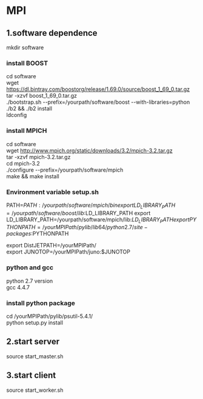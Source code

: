 # MPI

## 1.software dependence
mkdir software
### install BOOST
  cd software  
  wget https://dl.bintray.com/boostorg/release/1.69.0/source/boost_1_69_0.tar.gz   
  tar -xzvf boost_1_69_0.tar.gz   
  ./bootstrap.sh --prefix=/yourpath/software/boost --with-libraries=python   
  ./b2 && ./b2 install   
  ldconfig   
  
### install MPICH
  cd software  
  wget http://www.mpich.org/static/downloads/3.2/mpich-3.2.tar.gz   
  tar -xzvf mpich-3.2.tar.gz   
  cd mpich-3.2   
  ./configure --prefix=/yourpath/software/mpich   
  make && make install   
  
### Environment variable  setup.sh 
  PATH=$PATH:/yourpath/software/mpich/bin 
  export LD_LIBRARY_PATH=/yourpath/software/boost/lib:$LD_LIBRARY_PATH 
  export LD_LIBRARY_PATH=/yourpath/software/mpich/lib:$LD_LIBRARY_PATH 
  export PYTHONPATH=/yourMPIPath/pylib/lib64/python2.7/site-packages:$PYTHONPATH
  
  export DistJETPATH=/yourMPIPath/    
  export JUNOTOP=/yourMPIPath/juno:$JUNOTOP   
  
### python and gcc  
  python 2.7 version   
  gcc 4.4.7   

### install python package
  cd /yourMPIPath/pylib/psutil-5.4.1/  
  python setup.py install  


## 2.start server  
source start_master.sh  

## 3.start client  
source start_worker.sh   
